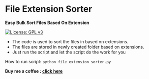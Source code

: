 # File Extension Sorter

**Easy Bulk Sort Files Based On Extension**

[![License: GPL v3](https://img.shields.io/badge/License-GPLv3-blue.svg)](https://github.com/rahul1996pp/file_extension_sorter/blob/main/LICENSE)
- The code is used to sort the files in based on extensions.
- The files are stored in newly created folder based on extensions.
- Just run the script and let the script do the work for you

How to run script:
 `python file_extension_sorter.py`

**Buy me a coffee : [click here](https://www.paypal.me/RahulPujari "Pay")**
